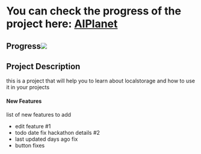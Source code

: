 # You can check the progress of the project here: [AIPlanet](https://ai-planet-three.vercel.app/)

## Progress![](https://geps.dev/progress/95)

## Project Description
 this is a project that will help you to learn about localstorage and how to use it in your projects

#### New Features

list of new features to add
- edit feature #1
- todo date fix  hackathon details #2
 - last updated days ago fix
 - button fixes

